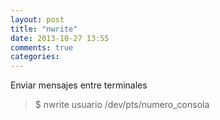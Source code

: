 ```yaml
---
layout: post
title: "nwrite"
date: 2013-10-27 13:55
comments: true
categories: 
---
```

Enviar mensajes entre terminales

>$ nwrite usuario /dev/pts/numero_consola

